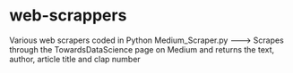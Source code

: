# web-scrappers
Various web scrapers coded in Python
Medium_Scraper.py ---> Scrapes through the TowardsDataScience page on Medium and returns the text, author, article title and clap number
